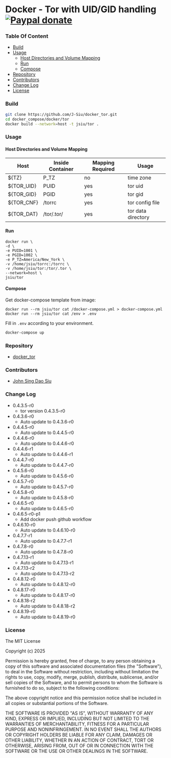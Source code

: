 # Docker - Tor with UID/GID handling [![Paypal donate](https://www.paypalobjects.com/en_US/i/btn/btn_donate_LG.gif)](https://www.paypal.com/donate/?business=HZF49NM9D35SJ&no_recurring=0&currency_code=CAD)

### Table Of Content
<!-- TOC -->

- [Build](#build)
- [Usage](#usage)
  - [Host Directories and Volume Mapping](#host-directories-and-volume-mapping)
  - [Run](#run)
  - [Compose](#compose)
- [Repository](#repository)
- [Contributors](#contributors)
- [Change Log](#change-log)
- [License](#license)

<!-- /TOC -->

### Build

```sh
git clone https://github.com/J-Siu/docker_tor.git
cd docker_compose/docker/tor
docker build --network=host -t jsiu/tor .
```

### Usage

#### Host Directories and Volume Mapping

Host|Inside Container|Mapping Required|Usage
---|---|---|---
${TZ}|P_TZ|no|time zone
${TOR_UID}|PUID|yes|tor uid
${TOR_GID}|PGID|yes|tor gid
${TOR_CNF}|/torrc|yes|tor config file
${TOR_DAT}|/tor/.tor/|yes|tor data directory

#### Run

```docker
docker run \
-d \
-e PUID=1001 \
-e PGID=1002 \
-e P_TZ=America/New_York \
-v /home/jsiu/torrc:/torrc \
-v /home/jsiu/tor:/tor/.tor \
--network=host \
jsiu/tor
```

#### Compose

Get docker-compose template from image:

```docker
docker run --rm jsiu/tor cat /docker-compose.yml > docker-compose.yml
docker run --rm jsiu/tor cat /env > .env
```

Fill in `.env` according to your environment.

```sh
docker-compose up
```

### Repository

- [docker_tor](https://github.com/J-Siu/docker_tor)

### Contributors

- [John Sing Dao Siu](https://github.com/J-Siu)

### Change Log

- 0.4.3.5-r0
  - tor version 0.4.3.5-r0
- 0.4.3.6-r0
  - Auto update to 0.4.3.6-r0
- 0.4.4.5-r0
  - Auto update to 0.4.4.5-r0
- 0.4.4.6-r0
  - Auto update to 0.4.4.6-r0
- 0.4.4.6-r1
  - Auto update to 0.4.4.6-r1
- 0.4.4.7-r0
  - Auto update to 0.4.4.7-r0
- 0.4.5.6-r0
  - Auto update to 0.4.5.6-r0
- 0.4.5.7-r0
  - Auto update to 0.4.5.7-r0
- 0.4.5.8-r0
  - Auto update to 0.4.5.8-r0
- 0.4.6.5-r0
  - Auto update to 0.4.6.5-r0
- 0.4.6.5-r0-p1
  - Add docker push github workflow
- 0.4.6.10-r0
  - Auto update to 0.4.6.10-r0
- 0.4.7.7-r1
  - Auto update to 0.4.7.7-r1
- 0.4.7.8-r0
  - Auto update to 0.4.7.8-r0
- 0.4.7.13-r1
  - Auto update to 0.4.7.13-r1
- 0.4.7.13-r2
  - Auto update to 0.4.7.13-r2
- 0.4.8.12-r0
  - Auto update to 0.4.8.12-r0
- 0.4.8.17-r0
  - Auto update to 0.4.8.17-r0
- 0.4.8.18-r2
  - Auto update to 0.4.8.18-r2
- 0.4.8.19-r0
  - Auto update to 0.4.8.19-r0
<!--CHANGE-LOG-END-->

### License

The MIT License

Copyright (c) 2025

Permission is hereby granted, free of charge, to any person obtaining a copy of this software and associated documentation files (the "Software"), to deal in the Software without restriction, including without limitation the rights to use, copy, modify, merge, publish, distribute, sublicense, and/or sell copies of the Software, and to permit persons to whom the Software is furnished to do so, subject to the following conditions:

The above copyright notice and this permission notice shall be included in all copies or substantial portions of the Software.

THE SOFTWARE IS PROVIDED "AS IS", WITHOUT WARRANTY OF ANY KIND, EXPRESS OR IMPLIED, INCLUDING BUT NOT LIMITED TO THE WARRANTIES OF MERCHANTABILITY, FITNESS FOR A PARTICULAR PURPOSE AND NONINFRINGEMENT. IN NO EVENT SHALL THE AUTHORS OR COPYRIGHT HOLDERS BE LIABLE FOR ANY CLAIM, DAMAGES OR OTHER LIABILITY, WHETHER IN AN ACTION OF CONTRACT, TORT OR OTHERWISE, ARISING FROM, OUT OF OR IN CONNECTION WITH THE SOFTWARE OR THE USE OR OTHER DEALINGS IN THE SOFTWARE.

